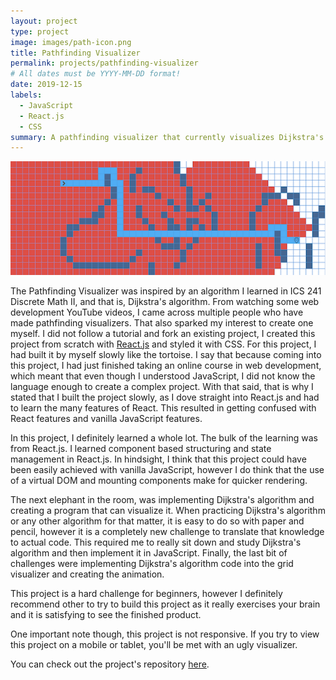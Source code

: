 ```yaml
---
layout: project
type: project
image: images/path-icon.png
title: Pathfinding Visualizer
permalink: projects/pathfinding-visualizer
# All dates must be YYYY-MM-DD format!
date: 2019-12-15
labels:
  - JavaScript
  - React.js
  - CSS
summary: A pathfinding visualizer that currently visualizes Dijkstra's algorithm.
---
```


<img class="ui image" src="../images/pathfinder-project.png">

The Pathfinding Visualizer was inspired by an algorithm I learned in ICS 241 Discrete Math II, and that is, Dijkstra's algorithm. From watching some web development YouTube videos, I came across multiple people who have made pathfinding visualizers. That also sparked my interest to create one myself. I did not follow a tutorial and fork an existing project, I created this project from scratch with [React.js](https://reactjs.org/) and styled it with CSS. For this project, I had built it by myself slowly like the tortoise. I say that because coming into this project, I had just finished taking an online course in web development, which meant that even though I understood JavaScript, I did not know the language enough to create a complex project. With that said, that is why I stated that I built the project slowly, as I dove straight into React.js and had to learn the many features of React. This resulted in getting confused with React features and vanilla JavaScript features.

In this project, I definitely learned a whole lot. The bulk of the learning was from React.js. I learned component based structuring and state management in React.js. In hindsight, I think that this project could have been easily achieved with vanilla JavaScript, however I do think that the use of a virtual DOM and mounting components make for quicker rendering.

The next elephant in the room, was implementing Dijkstra's algorithm and creating a program that can visualize it. When practicing Dijkstra's algorithm or any other algorithm for that matter, it is easy to do so with paper and pencil, however it is a completely new challenge to translate that knowledge to actual code. This required me to really sit down and study Dijkstra's algorithm and then implement it in JavaScript. Finally, the last bit of challenges were implementing Dijkstra's algorithm code into the grid visualizer and creating the animation.

This project is a hard challenge for beginners, however I definitely recommend other to try to build this project as it really exercises your brain and it is satisfying to see the finished product.

One important note though, this project is not responsive. If you try to view this project on a mobile or tablet, you'll be met with an ugly visualizer.

You can check out the project's repository [here](https://github.com/jackiewong99/Pathfinding-Visualizer).
